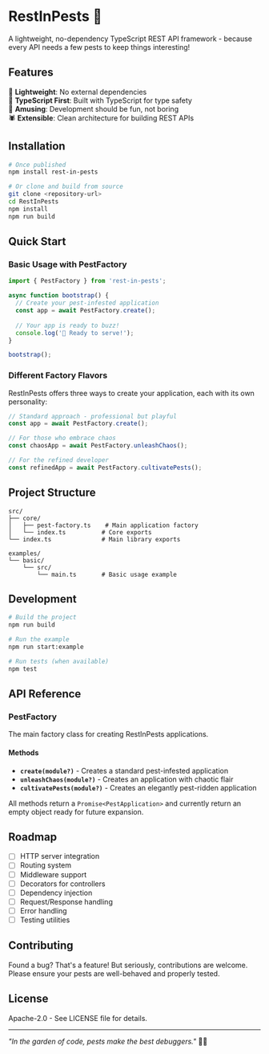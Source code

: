 # RestInPests 🐛

A lightweight, no-dependency TypeScript REST API framework - because every API needs a few pests to keep things interesting!

## Features

🐜 **Lightweight**: No external dependencies  
🦗 **TypeScript First**: Built with TypeScript for type safety  
🐛 **Amusing**: Development should be fun, not boring  
🕷️ **Extensible**: Clean architecture for building REST APIs  

## Installation

```bash
# Once published
npm install rest-in-pests

# Or clone and build from source
git clone <repository-url>
cd RestInPests
npm install
npm run build
```

## Quick Start

### Basic Usage with PestFactory

```typescript
import { PestFactory } from 'rest-in-pests';

async function bootstrap() {
  // Create your pest-infested application
  const app = await PestFactory.create();
  
  // Your app is ready to buzz!
  console.log('🎉 Ready to serve!');
}

bootstrap();
```

### Different Factory Flavors

RestInPests offers three ways to create your application, each with its own personality:

```typescript
// Standard approach - professional but playful
const app = await PestFactory.create();

// For those who embrace chaos
const chaosApp = await PestFactory.unleashChaos();

// For the refined developer
const refinedApp = await PestFactory.cultivatePests();
```

## Project Structure

```text
src/
├── core/
│   ├── pest-factory.ts    # Main application factory
│   └── index.ts          # Core exports
└── index.ts              # Main library exports

examples/
└── basic/
    └── src/
        └── main.ts       # Basic usage example
```

## Development

```bash
# Build the project
npm run build

# Run the example
npm run start:example

# Run tests (when available)
npm test
```

## API Reference

### PestFactory

The main factory class for creating RestInPests applications.

#### Methods

- **`create(module?)`** - Creates a standard pest-infested application
- **`unleashChaos(module?)`** - Creates an application with chaotic flair
- **`cultivatePests(module?)`** - Creates an elegantly pest-ridden application

All methods return a `Promise<PestApplication>` and currently return an empty object ready for future expansion.

## Roadmap

- [ ] HTTP server integration
- [ ] Routing system
- [ ] Middleware support
- [ ] Decorators for controllers
- [ ] Dependency injection
- [ ] Request/Response handling
- [ ] Error handling
- [ ] Testing utilities

## Contributing

Found a bug? That's a feature! But seriously, contributions are welcome. Please ensure your pests are well-behaved and properly tested.

## License

Apache-2.0 - See LICENSE file for details.

---

*"In the garden of code, pests make the best debuggers."* 🐛✨
